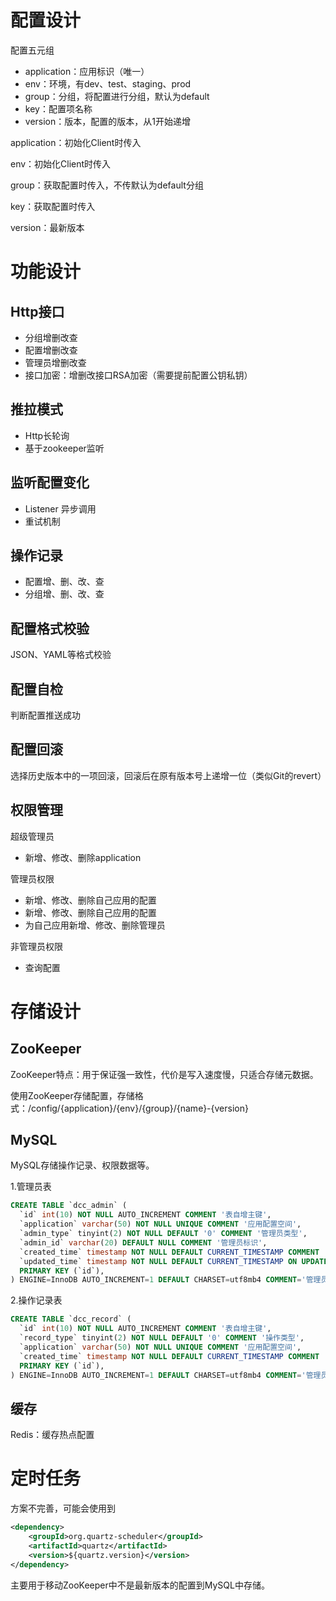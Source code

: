 # 配置设计
配置五元组
- application：应用标识（唯一）
- env：环境，有dev、test、staging、prod
- group：分组，将配置进行分组，默认为default
- key：配置项名称
- version：版本，配置的版本，从1开始递增

application：初始化Client时传入

env：初始化Client时传入

group：获取配置时传入，不传默认为default分组

key：获取配置时传入

version：最新版本


# 功能设计
## Http接口
- 分组增删改查
- 配置增删改查
- 管理员增删改查
- 接口加密：增删改接口RSA加密（需要提前配置公钥私钥）

## 推拉模式
- Http长轮询
- 基于zookeeper监听

## 监听配置变化
- Listener 异步调用
- 重试机制

## 操作记录
- 配置增、删、改、查
- 分组增、删、改、查

## 配置格式校验
JSON、YAML等格式校验

## 配置自检
判断配置推送成功

## 配置回滚
选择历史版本中的一项回滚，回滚后在原有版本号上递增一位（类似Git的revert）

## 权限管理
超级管理员
- 新增、修改、删除application

管理员权限
- 新增、修改、删除自己应用的配置
- 新增、修改、删除自己应用的配置
- 为自己应用新增、修改、删除管理员

非管理员权限
- 查询配置

# 存储设计
## ZooKeeper
ZooKeeper特点：用于保证强一致性，代价是写入速度慢，只适合存储元数据。

使用ZooKeeper存储配置，存储格式：/config/{application}/{env}/{group}/{name}-{version}

## MySQL
MySQL存储操作记录、权限数据等。

1.管理员表
```sql
CREATE TABLE `dcc_admin` (
  `id` int(10) NOT NULL AUTO_INCREMENT COMMENT '表自增主键',
  `application` varchar(50) NOT NULL UNIQUE COMMENT '应用配置空间',
  `admin_type` tinyint(2) NOT NULL DEFAULT '0' COMMENT '管理员类型',
  `admin_id` varchar(20) DEFAULT NULL COMMENT '管理员标识',
  `created_time` timestamp NOT NULL DEFAULT CURRENT_TIMESTAMP COMMENT '创建时间',
  `updated_time` timestamp NOT NULL DEFAULT CURRENT_TIMESTAMP ON UPDATE CURRENT_TIMESTAMP COMMENT '更新时间',
  PRIMARY KEY (`id`),
) ENGINE=InnoDB AUTO_INCREMENT=1 DEFAULT CHARSET=utf8mb4 COMMENT='管理员表';
```

2.操作记录表
```sql
CREATE TABLE `dcc_record` (
  `id` int(10) NOT NULL AUTO_INCREMENT COMMENT '表自增主键',
  `record_type` tinyint(2) NOT NULL DEFAULT '0' COMMENT '操作类型',
  `application` varchar(50) NOT NULL UNIQUE COMMENT '应用配置空间',
  `created_time` timestamp NOT NULL DEFAULT CURRENT_TIMESTAMP COMMENT '创建时间',
  PRIMARY KEY (`id`),
) ENGINE=InnoDB AUTO_INCREMENT=1 DEFAULT CHARSET=utf8mb4 COMMENT='管理员表';
```

## 缓存
Redis：缓存热点配置

# 定时任务
方案不完善，可能会使用到
```xml
<dependency>
    <groupId>org.quartz-scheduler</groupId>
    <artifactId>quartz</artifactId>
    <version>${quartz.version}</version>
</dependency>
```
主要用于移动ZooKeeper中不是最新版本的配置到MySQL中存储。